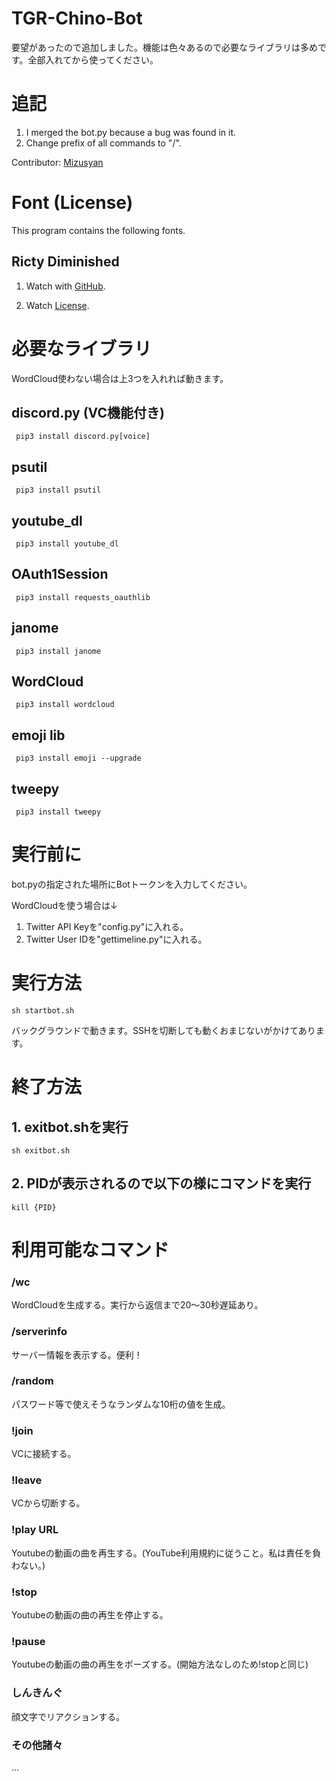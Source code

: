 # TGR-Chino-Bot
要望があったので追加しました。機能は色々あるので必要なライブラリは多めです。全部入れてから使ってください。

# 追記
1. I merged the bot.py because a bug was found in it.
2. Change prefix of all commands to "/".

Contributor: [Mizusyan](https://github.com/MizuokaDev)

# Font (License)
This program contains the following fonts. 
 ## Ricty Diminished
 1. Watch with [GitHub](https://github.com/edihbrandon/RictyDiminished).
 
 2. Watch [License](https://scripts.sil.org/cms/scripts/page.php?site_id=nrsi&id=ofl).

# 必要なライブラリ

WordCloud使わない場合は上3つを入れれば動きます。

## discord.py (VC機能付き)
     pip3 install discord.py[voice]
## psutil
     pip3 install psutil
## youtube_dl
     pip3 install youtube_dl
## OAuth1Session
     pip3 install requests_oauthlib
## janome
     pip3 install janome
## WordCloud
     pip3 install wordcloud
## emoji lib
     pip3 install emoji --upgrade
## tweepy
     pip3 install tweepy
     
# 実行前に
bot.pyの指定された場所にBotトークンを入力してください。

WordCloudを使う場合は↓

1. Twitter API Keyを"config.py"に入れる。
2. Twitter User IDを"gettimeline.py"に入れる。

# 実行方法
    sh startbot.sh

バックグラウンドで動きます。SSHを切断しても動くおまじないがかけてあります。
# 終了方法
## 1. exitbot.shを実行
    sh exitbot.sh
## 2. PIDが表示されるので以下の様にコマンドを実行
    kill {PID}

# 利用可能なコマンド

### /wc
WordCloudを生成する。実行から返信まで20〜30秒遅延あり。
### /serverinfo
サーバー情報を表示する。便利！
### /random
パスワード等で使えそうなランダムな10桁の値を生成。
### !join
VCに接続する。
### !leave
VCから切断する。
### !play URL
Youtubeの動画の曲を再生する。(YouTube利用規約に従うこと。私は責任を負わない。)
### !stop
Youtubeの動画の曲の再生を停止する。
### !pause
Youtubeの動画の曲の再生をポーズする。(開始方法なしのため!stopと同じ)
### しんきんぐ
顔文字でリアクションする。
### その他諸々
…
